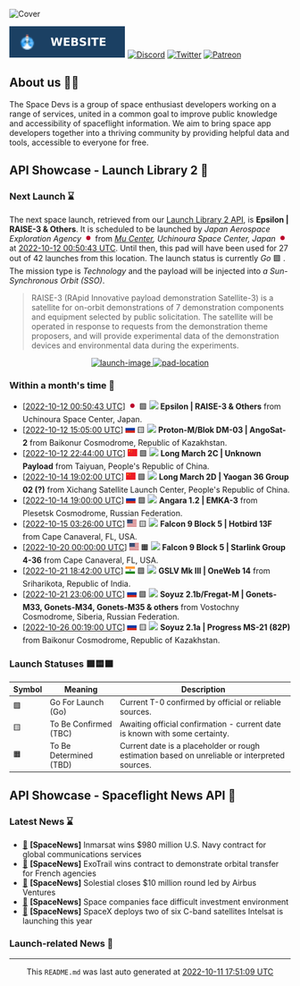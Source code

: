 ![Cover](https://raw.githubusercontent.com/TheSpaceDevs/Tutorials/main/assets/tsd_cover.png)


[![Website](https://raw.githubusercontent.com/TheSpaceDevs/Tutorials/e36b2c250ce7fcd4a801c1ed6cb1f9f9d031696b/assets/badge_tsd_website.svg)](https://thespacedevs.com/)
[![Discord](https://img.shields.io/badge/Discord-%237289DA.svg?style=for-the-badge&logo=discord&logoColor=white)](https://discord.gg/p7ntkNA)
[![Twitter](https://img.shields.io/badge/Twitter-%231DA1F2.svg?style=for-the-badge&logo=Twitter&logoColor=white)](https://twitter.com/TheSpaceDevs)
[![Patreon](https://img.shields.io/badge/Patreon-F96854?style=for-the-badge&logo=patreon&logoColor=white)](https://www.patreon.com/TheSpaceDevs)

## About us 🧑‍🚀
The Space Devs is a group of space enthusiast developers working on a range of
services, united in a common goal to improve public knowledge and accessibility
of spaceflight information. We aim to bring space app developers together into a
thriving community by providing helpful data and tools, accessible to everyone
for free.

## API Showcase - Launch Library 2 🚀

### Next Launch ⌛
The next space launch, retrieved from our
<a href="https://thespacedevs.com/llapi">Launch Library 2 API</a>, is
**Epsilon | RAISE-3 & Others**. It is scheduled to be launched by *Japan Aerospace Exploration Agency*
<img width="17" src="https://raw.githubusercontent.com/lipis/flag-icons/main/flags/4x3/jp.svg" />
from *<a href="https://en.wikipedia.org/wiki/Uchinoura_Space_Center">Mu Center</a>, Uchinoura Space Center, Japan*
<img width="17" src="https://raw.githubusercontent.com/lipis/flag-icons/main/flags/4x3/jp.svg" />
at <a href="https://www.timeanddate.com/worldclock/fixedtime.html?iso=20221012T005043">2022-10-12 00:50:43 UTC</a>.  Until
then, this pad will have been used for 27
out of 42 launches from this location. The launch status is currently
*Go* 🟩 . The mission type is
*Technology* and the payload will be injected
into *a Sun-Synchronous Orbit
(SSO)*.
<br>
<blockquote>
  RAISE-3 (RApid Innovative payload demonstration Satellite-3) is a satellite for on-orbit demonstrations of 7 demonstration components and equipment selected by public solicitation. The satellite will be operated in response to requests from the demonstration theme proposers, and will provide experimental data of the demonstration devices and environmental data during the experiments.
</blockquote>

<p float="left" align="center">
  <a href="https://en.wikipedia.org/wiki/Epsilon_(rocket)" >
    <img alt="launch-image" height="200" src="https://spacelaunchnow-prod-east.nyc3.digitaloceanspaces.com/media/launcher_images/epsilon_image_20221009075145.jpg" />
  </a>
  <a href="https://www.google.com/maps?q=31.251,131.0813" >
    <img alt="pad-location" height="200" src="https://spacelaunchnow-prod-east.nyc3.digitaloceanspaces.com/media/launch_images/location_24_20200803142411.jpg"  />
  </a>
</p>

### Within a month's time 📅
- \[<a href="https://www.timeanddate.com/worldclock/fixedtime.html?iso=20221012T005043">2022-10-12 00:50:43 UTC</a>\]  <img width="17" src="https://raw.githubusercontent.com/lipis/flag-icons/main/flags/4x3/jp.svg" /> 🟩  <a href="https://www.google.com/calendar/render?action=TEMPLATE&text=Epsilon | RAISE-3 &amp; Others&location=Uchinoura Space Center, Japan&dates=20221012T005043Z%2F20221012T005511Z"><img border="0" width="15" src="https://upload.wikimedia.org/wikipedia/commons/a/a5/Google_Calendar_icon_%282020%29.svg"></a> **Epsilon | RAISE-3 & Others** from Uchinoura Space Center, Japan.
- \[<a href="https://www.timeanddate.com/worldclock/fixedtime.html?iso=20221012T150500">2022-10-12 15:05:00 UTC</a>\]  <img width="17" src="https://raw.githubusercontent.com/lipis/flag-icons/main/flags/4x3/ru.svg" /> 🟨  <a href="https://www.google.com/calendar/render?action=TEMPLATE&text=Proton-M/Blok DM-03 | AngoSat-2&location=Baikonur Cosmodrome, Republic of Kazakhstan&dates=20221012T150500Z%2F20221012T150500Z"><img border="0" width="15" src="https://upload.wikimedia.org/wikipedia/commons/a/a5/Google_Calendar_icon_%282020%29.svg"></a> **Proton-M/Blok DM-03 | AngoSat-2** from Baikonur Cosmodrome, Republic of Kazakhstan.
- \[<a href="https://www.timeanddate.com/worldclock/fixedtime.html?iso=20221012T224400">2022-10-12 22:44:00 UTC</a>\]  <img width="17" src="https://raw.githubusercontent.com/lipis/flag-icons/main/flags/4x3/cn.svg" /> 🟩  <a href="https://www.google.com/calendar/render?action=TEMPLATE&text=Long March 2C | Unknown Payload&location=Taiyuan, People&#x27;s Republic of China&dates=20221012T224400Z%2F20221012T232300Z"><img border="0" width="15" src="https://upload.wikimedia.org/wikipedia/commons/a/a5/Google_Calendar_icon_%282020%29.svg"></a> **Long March 2C | Unknown Payload** from Taiyuan, People's Republic of China.
- \[<a href="https://www.timeanddate.com/worldclock/fixedtime.html?iso=20221014T190200">2022-10-14 19:02:00 UTC</a>\]  <img width="17" src="https://raw.githubusercontent.com/lipis/flag-icons/main/flags/4x3/cn.svg" /> 🟩  <a href="https://www.google.com/calendar/render?action=TEMPLATE&text=Long March 2D | Yaogan 36 Group 02 (?)&location=Xichang Satellite Launch Center, People&#x27;s Republic of China&dates=20221014T190200Z%2F20221014T192200Z"><img border="0" width="15" src="https://upload.wikimedia.org/wikipedia/commons/a/a5/Google_Calendar_icon_%282020%29.svg"></a> **Long March 2D | Yaogan 36 Group 02 (?)** from Xichang Satellite Launch Center, People's Republic of China.
- \[<a href="https://www.timeanddate.com/worldclock/fixedtime.html?iso=20221014T190000">2022-10-14 19:00:00 UTC</a>\]  <img width="17" src="https://raw.githubusercontent.com/lipis/flag-icons/main/flags/4x3/ru.svg" /> 🟩  <a href="https://www.google.com/calendar/render?action=TEMPLATE&text=Angara 1.2 | EMKA-3&location=Plesetsk Cosmodrome, Russian Federation&dates=20221014T190000Z%2F20221014T213000Z"><img border="0" width="15" src="https://upload.wikimedia.org/wikipedia/commons/a/a5/Google_Calendar_icon_%282020%29.svg"></a> **Angara 1.2 | EMKA-3** from Plesetsk Cosmodrome, Russian Federation.
- \[<a href="https://www.timeanddate.com/worldclock/fixedtime.html?iso=20221015T032600">2022-10-15 03:26:00 UTC</a>\]  <img width="17" src="https://raw.githubusercontent.com/lipis/flag-icons/main/flags/4x3/us.svg" /> 🟨  <a href="https://www.google.com/calendar/render?action=TEMPLATE&text=Falcon 9 Block 5 | Hotbird 13F&location=Cape Canaveral, FL, USA&dates=20221015T032600Z%2F20221015T052500Z"><img border="0" width="15" src="https://upload.wikimedia.org/wikipedia/commons/a/a5/Google_Calendar_icon_%282020%29.svg"></a> **Falcon 9 Block 5 | Hotbird 13F** from Cape Canaveral, FL, USA.
- \[<a href="https://www.timeanddate.com/worldclock/fixedtime.html?iso=20221020T000000">2022-10-20 00:00:00 UTC</a>\]  <img width="17" src="https://raw.githubusercontent.com/lipis/flag-icons/main/flags/4x3/us.svg" /> 🟧  <a href="https://www.google.com/calendar/render?action=TEMPLATE&text=Falcon 9 Block 5 | Starlink Group 4-36&location=Cape Canaveral, FL, USA&dates=20221020T000000Z%2F20221020T000000Z"><img border="0" width="15" src="https://upload.wikimedia.org/wikipedia/commons/a/a5/Google_Calendar_icon_%282020%29.svg"></a> **Falcon 9 Block 5 | Starlink Group 4-36** from Cape Canaveral, FL, USA.
- \[<a href="https://www.timeanddate.com/worldclock/fixedtime.html?iso=20221021T184200">2022-10-21 18:42:00 UTC</a>\]  <img width="17" src="https://raw.githubusercontent.com/lipis/flag-icons/main/flags/4x3/in.svg" /> 🟩  <a href="https://www.google.com/calendar/render?action=TEMPLATE&text=GSLV Mk III | OneWeb 14&location=Sriharikota, Republic of India&dates=20221021T184200Z%2F20221021T184200Z"><img border="0" width="15" src="https://upload.wikimedia.org/wikipedia/commons/a/a5/Google_Calendar_icon_%282020%29.svg"></a> **GSLV Mk III | OneWeb 14** from Sriharikota, Republic of India.
- \[<a href="https://www.timeanddate.com/worldclock/fixedtime.html?iso=20221021T230600">2022-10-21 23:06:00 UTC</a>\]  <img width="17" src="https://raw.githubusercontent.com/lipis/flag-icons/main/flags/4x3/ru.svg" /> 🟩  <a href="https://www.google.com/calendar/render?action=TEMPLATE&text=Soyuz 2.1b/Fregat-M | Gonets-M33, Gonets-M34, Gonets-M35 &amp; others&location=Vostochny Cosmodrome, Siberia, Russian Federation&dates=20221021T230600Z%2F20221021T230600Z"><img border="0" width="15" src="https://upload.wikimedia.org/wikipedia/commons/a/a5/Google_Calendar_icon_%282020%29.svg"></a> **Soyuz 2.1b/Fregat-M | Gonets-M33, Gonets-M34, Gonets-M35 & others** from Vostochny Cosmodrome, Siberia, Russian Federation.
- \[<a href="https://www.timeanddate.com/worldclock/fixedtime.html?iso=20221026T001900">2022-10-26 00:19:00 UTC</a>\]  <img width="17" src="https://raw.githubusercontent.com/lipis/flag-icons/main/flags/4x3/ru.svg" /> 🟨  <a href="https://www.google.com/calendar/render?action=TEMPLATE&text=Soyuz 2.1a | Progress MS-21 (82P)&location=Baikonur Cosmodrome, Republic of Kazakhstan&dates=20221026T001900Z%2F20221026T001900Z"><img border="0" width="15" src="https://upload.wikimedia.org/wikipedia/commons/a/a5/Google_Calendar_icon_%282020%29.svg"></a> **Soyuz 2.1a | Progress MS-21 (82P)** from Baikonur Cosmodrome, Republic of Kazakhstan.


### Launch Statuses 🟩🟨🟧
<p align="center">
    <table class="tg">
    <thead>
      <tr>
        <th class="tg-0pky">Symbol</th>
        <th class="tg-0pky">Meaning</th>
        <th class="tg-0pky">Description</th>
      </tr>
    </thead>
    <tbody>
      <tr>
        <td class="tg-0pky">🟩</td>
        <td class="tg-0pky">Go For Launch (Go)</td>
        <td class="tg-0pky">Current T-0 confirmed by official or reliable sources.</td>
      </tr>
      <tr>
        <td class="tg-0pky">🟨</td>
        <td class="tg-0pky">To Be Confirmed (TBC)</td>
        <td class="tg-0pky">Awaiting official confirmation - current date is known with some certainty.</td>
      </tr>
      <tr>
        <td class="tg-0pky">🟧</td>
        <td class="tg-0pky">To Be Determined (TBD)</td>
        <td class="tg-0pky">Current date is a placeholder or rough estimation based on unreliable or interpreted sources.</td>
      </tr>
    </tbody>
    </table>
</p>

## API Showcase - Spaceflight News API 📰

### Latest News ⌛
- <a href="https://spacenews.com/inmarsat-wins-980-million-u-s-navy-contract-for-global-communications-services/" >🔗</a> **[SpaceNews]** Inmarsat wins $980 million U.S. Navy contract for global communications services
- <a href="https://spacenews.com/exotrail-wins-contract-to-demonstrate-orbital-transfer-for-french-agencies/" >🔗</a> **[SpaceNews]** ExoTrail wins contract to demonstrate orbital transfer for French agencies
- <a href="https://spacenews.com/solestial-seed-round/" >🔗</a> **[SpaceNews]** Solestial closes $10 million round led by Airbus Ventures
- <a href="https://spacenews.com/space-companies-face-difficult-investment-environment/" >🔗</a> **[SpaceNews]** Space companies face difficult investment environment
- <a href="https://spacenews.com/spacex-deploys-two-of-six-c-band-satellites-intelsat-is-launching-this-year/" >🔗</a> **[SpaceNews]** SpaceX deploys two of six C-band satellites Intelsat is launching this year


### Launch-related News 🚀



<hr>
  <div align="center">
  This <code>README.md</code> was last auto generated at <a href="https://www.timeanddate.com/worldclock/fixedtime.html?iso=20221011T175109">2022-10-11 17:51:09 UTC</a>
  <br>
  <!-- <a href="https://medium.com/@g.h.garrett" target="_blank">Learn to add space launches to your profile here!</a> -->
</div>